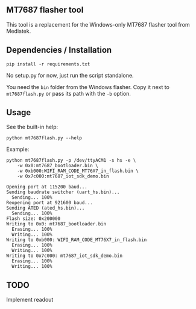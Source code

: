 ## MT7687 flasher tool

This tool is a replacement for the Windows-only MT7687 flasher tool from
Mediatek.

## Dependencies / Installation

    pip install -r requirements.txt

No setup.py for now, just run the script standalone.

You need the `bin` folder from the Windows flasher. Copy it next to
`mt7687flash.py` or pass its path with the `-b` option.

## Usage

See the built-in help:

    python mt7687flash.py --help

Example:

    python mt7687flash.py -p /dev/ttyACM1 -s hs -e \
        -w 0x0:mt7687_bootloader.bin \
        -w 0xb000:WIFI_RAM_CODE_MT76X7_in_flash.bin \
        -w 0x7c000:mt7687_iot_sdk_demo.bin

    Opening port at 115200 baud...
    Sending baudrate switcher (uart_hs.bin)...
      Sending... 100%
    Reopening port at 921600 baud...
    Sending ATED (ated_hs.bin)...
      Sending... 100%
    Flash size: 0x200000
    Writing to 0x0: mt7687_bootloader.bin
      Erasing... 100%
      Writing... 100%
    Writing to 0xb000: WIFI_RAM_CODE_MT76X7_in_flash.bin
      Erasing... 100%
      Writing... 100%
    Writing to 0x7c000: mt7687_iot_sdk_demo.bin
      Erasing... 100%
      Writing... 100%

## TODO

Implement readout
